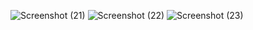 ![Screenshot (21)](https://github.com/user-attachments/assets/c7c994e7-55d3-498d-a5a3-b6ee0d144093)
![Screenshot (22)](https://github.com/user-attachments/assets/787bdc0a-5544-4df3-9224-b3a75369407c)
![Screenshot (23)](https://github.com/user-attachments/assets/185d979d-6c33-4c76-a28f-2ccfc72e845c)
